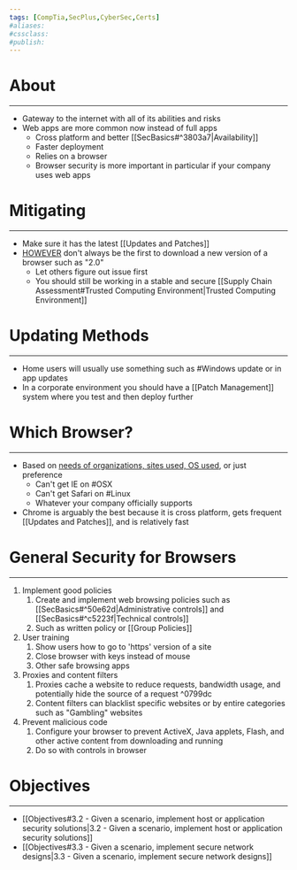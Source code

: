 ```yaml
---
tags: [CompTia,SecPlus,CyberSec,Certs]
#aliases:
#cssclass:
#publish:
---
```


# About
---
- Gateway to the internet with all of its abilities and risks
- Web apps are more common now instead of full apps
	- Cross platform and better [[SecBasics#^3803a7|Availability]]
	- Faster deployment
	- Relies on a browser
	- Browser security is more important in particular if your company uses web apps

# Mitigating
---
- Make sure it has the latest [[Updates and Patches]]
- <u>HOWEVER</u> don't always be the first to download a new version of a browser such as "2.0"
	- Let others figure out issue first
	- You should still be working in a stable and secure [[Supply Chain Assessment#Trusted Computing Environment|Trusted Computing Environment]]

# Updating Methods
---
- Home users will usually use something such as #Windows update or in app updates
- In a corporate environment you should have a [[Patch Management]] system where you test and then deploy further

# Which Browser?
---
- Based on <u>needs of organizations, sites used, OS used</u>, or just preference
	- Can't get IE on #OSX
	- Can't get Safari on #Linux
	- Whatever your company officially supports
- Chrome is arguably the best because it is cross platform, gets frequent [[Updates and Patches]], and is relatively fast

# General Security for Browsers
---
1. Implement good policies
	1. Create and implement web browsing policies such as [[SecBasics#^50e62d|Administrative controls]] and [[SecBasics#^c5223f|Technical controls]]
	2. Such as written policy or [[Group Policies]]
2.  User training
	1. Show users how to go to 'https' version of a site
	2. Close browser with keys instead of mouse
	3. Other safe browsing apps
3. Proxies and content filters
	1. Proxies cache a website to reduce requests, bandwidth usage, and potentially hide the source of a request ^0799dc
	2. Content filters can blacklist specific websites or by entire categories such as "Gambling" websites
4. Prevent malicious code
	1. Configure your browser to prevent ActiveX, Java applets, Flash, and other active content from downloading and running
	2. Do so with controls in browser

# Objectives
---
- [[Objectives#3.2 - Given a scenario, implement host or application security solutions|3.2 - Given a scenario, implement host or application security solutions]]
- [[Objectives#3.3 - Given a scenario, implement secure network designs|3.3 - Given a scenario, implement secure network designs]]